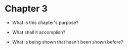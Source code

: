 # Chapter 3

* What is this chapter's purpose?

* What shall it accomplish?

* What is being shown that hasn't been shown before?

